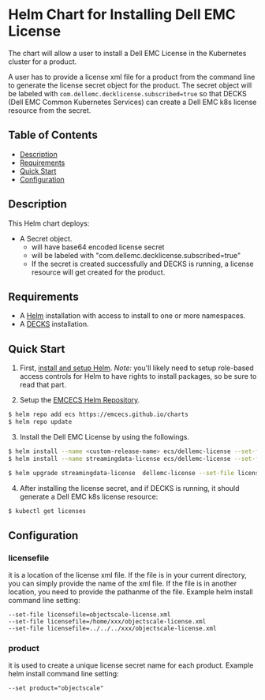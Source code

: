 # Helm Chart for Installing Dell EMC License
The chart will allow a user to install a Dell EMC License in the Kubernetes cluster for a product.

A user has to provide a license xml file for a product from the command line to generate the license secret object for the product. The secret object will be labeled with `com.dellemc.decklicense.subscribed=true` so that DECKS (Dell EMC Common Kubernetes Services) can create a Dell EMC k8s license resource from the secret.

 
## Table of Contents

* [Description](#description)
* [Requirements](#requirements)
* [Quick Start](#quick-start)
* [Configuration](#configuration)

## Description

This Helm chart deploys:
- A Secret object.
  - will have base64 encoded license secret
  - will be labeled with "com.dellemc.decklicense.subscribed=true"
  - If the secret is created successfully and DECKS is running, a license resource will get created for the product.

## Requirements

* A [Helm](https://helm.sh) installation with access to install to one or more namespaces.
* A [DECKS](https://github.com/EMCECS/charts/tree/master/decks) installation.

## Quick Start

1. First, [install and setup Helm](https://docs.helm.sh/using_helm/#quickstart).  *_Note:_* you'll likely need to setup role-based access controls for Helm to have rights to install packages, so be sure to read that part.

2. Setup the [EMCECS Helm Repository](https://github.com/EMCECS/charts).

```bash
$ helm repo add ecs https://emcecs.github.io/charts
$ helm repo update
```

3. Install the Dell EMC License by using the followings. 
```bash
$ helm install --name <custom-release-name> ecs/dellemc-license --set-file licensefile=<location of the license xml file> --set product=<product name>
$ helm install --name streamingdata-license ecs/dellemc-license --set-file licensefile=/home/john/streamingdata-license.xml --set product=streamingdata
```
```bash
$ helm upgrade streamingdata-license  dellemc-license --set-file licensefile=/home/john/streaming-license.xml --set product=streamingdata
```

4. After installing the license secret, and if DECKS is running, it should generate a Dell EMC k8s license resource:
```bash
$ kubectl get licenses
```
## Configuration

###  licensefile
it is a location of the license xml file. If the file is in your current directory, you can simply provide the name of the xml file. If the file is in another location, you need to provide the pathanme of the file.
Example helm install command line setting:
```
--set-file licensefile=objectscale-license.xml
--set-file licensefile=/home/xxx/objectscale-license.xml
--set-file licensefile=../../../xxx/objectscale-license.xml
```

### product 
it is used to create a unique license secret name for each product.
Example helm install command line setting:
```
--set product="objectscale"
```
